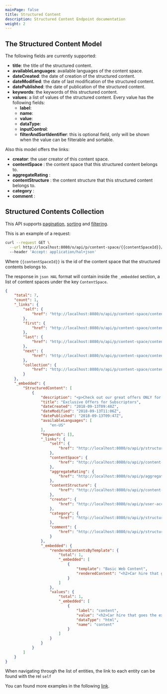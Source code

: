 ```yaml
---
mainPage: false
title: Structured Content
description: Structured Content Endpoint documentation
weight: 2
---
```


## The Structured Content Model

The following fields are currently supported:

* **title**: the title of the structured content.
* **availableLanguages**: available languages of the content space.
* **dateCreated**: the date of creation of the structured content.
* **dateModified**: the date of last modification of the structured content.
* **datePublished**: the date of publication of the structured content.
* **keywords**: the keywords of this structured content.
* **values**: a list of values of the structured content. Every value has the following fields:
  * **label**:
  * **name**:
  * **value**:
  * **dataType**:
  * **inputControl**:
  * **filterAndSortIdentifier**: this is optional field, only will be shown when the value can be filterable and sortable.

Also this model offers the links:

* **creator**: the user creator of this content space.
* **contentSpace** :  the content space that this structured content belongs to. 
* **aggregateRating** : 
* **contentStructure** : the content structure that this structured content belongs to. 
* **category** : 
* **comment** : 

## Structured Contents Collection

This API supports [pagination](/docs/general/pagination.html), [sorting](/docs/general/sorting.html) and [filtering](/docs/general/filtering.html).

This is an example of a request: 

```bash
curl --request GET \
  --url http://localhost:8080/o/api/p/content-space/{{contentSpaceId}}/structured-contents?page=1&per_page=1\
  --header 'Accept: application/hal+json'

```

Where `{{contentSpaceId}}` is the id of the content space that the structured contents belongs to.

The response in `json HAL` format will contain inside the `_embedded` section, a list of content spaces under the key `ContentSpace`.

```json
{
    "total": 7,
    "count": 1,
    "_links": {
        "self": {
            "href": "http://localhost:8080/o/api/p/content-space/contentSpaceId/structured-contents?page=1&per_page=1"
        },
        "first": {
            "href": "http://localhost:8080/o/api/p/content-space/contentSpaceId/structured-contents?page=1&per_page=1"
        },
        "last": {
            "href": "http://localhost:8080/o/api/p/content-space/contentSpaceId/structured-contents?page=7&per_page=1"
        },
        "next": {
            "href": "http://localhost:8080/o/api/p/content-space/contentSpaceId/structured-contents?page=2&per_page=1"
        },
        "collection": {
            "href": "http://localhost:8080/o/api/p/content-space/contentSpaceId/structured-contents"
        }
    },
    "_embedded": {
        "StructuredContent": [
            {
                "description": "<p>Check out our great offers ONLY for members!</p>",
                "title": "Exclusive Offers for Subscriptors",
                "dateCreated": "2018-09-13T09:48Z",
                "dateModified": "2018-09-13T11:06Z",
                "datePublished": "2018-09-13T09:47Z",
                "availableLanguages": [
                    "en-US"
                ],
                "keywords": [],
                "_links": {
                    "self": {
                        "href": "http://localhost:8080/o/api/p/structured-contents/36793"
                    },
                    "contentSpace": {
                        "href": "http://localhost:8080/o/api/p/content-space/contentSpaceId"
                    },
                    "aggregateRating": {
                        "href": "http://localhost:8080/o/api/p/aggregate-rating/20601:36793"
                    },
                    "contentStructure": {
                        "href": "http://localhost:8080/o/api/p/content-structures/25071"
                    },
                    "creator": {
                        "href": "http://localhost:8080/o/api/p/user-account/20212"
                    },
                    "category": {
                        "href": "http://localhost:8080/o/api/p/structured-contents/36793/categories"
                    },
                    "comment": {
                        "href": "http://localhost:8080/o/api/p/structured-contents/36793/comment"
                    }
                },
                "_embedded": {
                    "renderedContentsByTemplate": {
                        "total": 1,
                        "_embedded": [
                            {
                                "template": "Basic Web Content",
                                "renderedContent": "<h2>Car hire that goes the extra mile</h2><ul><li><img alt=\"Usps white tick\" height=\"21\" src=\"http://www.theaa.com/~/media/the-aa/usps-icon-tick/usps-white-tick.png?h=21&amp;la=en&amp;w=21&amp;hash=61EF67E0678A56A550C9AA064516E659B306400B\" width=\"21\" /><h5>Easy booking</h5><p>Book below or call&nbsp;0344 335 0243&nbsp;to compare rates between Enterprise, National and Alamo.</p></li><li><img alt=\"Usps white tick\" height=\"21\" src=\"http://www.theaa.com/~/media/the-aa/usps-icon-tick/usps-white-tick.png?h=21&amp;la=en&amp;w=21&amp;hash=61EF67E0678A56A550C9AA064516E659B306400B\" width=\"21\" /><h5>The right car for you</h5><p>Choose from a wide range of high-quality vehicles – from compact cars to luxury saloons.</p></li><li><img alt=\"Usps white tick\" height=\"21\" src=\"http://www.theaa.com/~/media/the-aa/usps-icon-tick/usps-white-tick.png?h=21&amp;la=en&amp;w=21&amp;hash=61EF67E0678A56A550C9AA064516E659B306400B\" width=\"21\" /><h5>Worldwide rentals</h5><p>Save money at over 7,000 locations across the UK, Europe and North America.</p></li></ul>"
                            }
                        ]
                    },
                    "values": {
                        "total": 1,
                        "_embedded": [
                            {
                                "label": "content",
                                "value": "<h2>Car hire that goes the extra mile</h2>\n\n<ul>\n\t<li><img alt=\"Usps white tick\" height=\"21\" src=\"http://www.theaa.com/~/media/the-aa/usps-icon-tick/usps-white-tick.png?h=21&amp;la=en&amp;w=21&amp;hash=61EF67E0678A56A550C9AA064516E659B306400B\" width=\"21\" />\n\t<h5>Easy booking</h5>\n\n\t<p>Book below or call&nbsp;0344 335 0243&nbsp;to compare rates between Enterprise, National and Alamo.</p>\n\t</li>\n\t<li><img alt=\"Usps white tick\" height=\"21\" src=\"http://www.theaa.com/~/media/the-aa/usps-icon-tick/usps-white-tick.png?h=21&amp;la=en&amp;w=21&amp;hash=61EF67E0678A56A550C9AA064516E659B306400B\" width=\"21\" />\n\t<h5>The right car for you</h5>\n\n\t<p>Choose from a wide range of high-quality vehicles – from compact cars to luxury saloons.</p>\n\t</li>\n\t<li><img alt=\"Usps white tick\" height=\"21\" src=\"http://www.theaa.com/~/media/the-aa/usps-icon-tick/usps-white-tick.png?h=21&amp;la=en&amp;w=21&amp;hash=61EF67E0678A56A550C9AA064516E659B306400B\" width=\"21\" />\n\t<h5>Worldwide rentals</h5>\n\n\t<p>Save money at over 7,000 locations across the UK, Europe and North America.</p>\n\t</li>\n</ul>",
                                "dataType": "html",
                                "name": "content"
                            }
                        ]
                    }
                }
            }
        ]
    }
}
```

When navigating through the list of entities, the link to each entity can be found with the rel `self`

You can found more examples in the following [link](/docs/content-space/structuredContent/examples.html).
